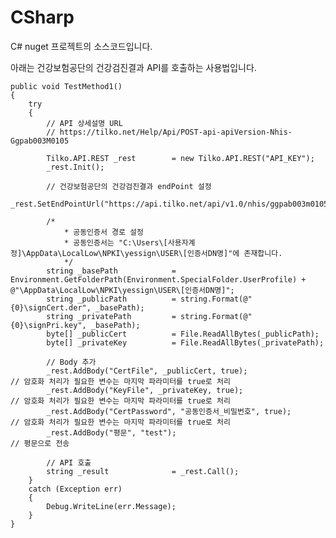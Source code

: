 # CSharp
C# nuget 프로젝트의 소스코드입니다.

아래는 건강보험공단의 건강검진결과 API를 호출하는 사용법입니다.


	public void TestMethod1()
	{
		try
		{
			// API 상세설명 URL
			// https://tilko.net/Help/Api/POST-api-apiVersion-Nhis-Ggpab003M0105

			Tilko.API.REST _rest		= new Tilko.API.REST("API_KEY");
			_rest.Init();

			// 건강보험공단의 건강검진결과 endPoint 설정
			_rest.SetEndPointUrl("https://api.tilko.net/api/v1.0/nhis/ggpab003m0105");

			/*
				* 공동인증서 경로 설정
				* 공동인증서는 "C:\Users\[사용자계정]\AppData\LocalLow\NPKI\yessign\USER\[인증서DN명]"에 존재합니다.
				*/
			string _basePath			= Environment.GetFolderPath(Environment.SpecialFolder.UserProfile) + @"\AppData\LocalLow\NPKI\yessign\USER\[인증서DN명]";
			string _publicPath			= string.Format(@"{0}\signCert.der", _basePath);
			string _privatePath			= string.Format(@"{0}\signPri.key", _basePath);
			byte[] _publicCert			= File.ReadAllBytes(_publicPath);
			byte[] _privateKey			= File.ReadAllBytes(_privatePath);
				
			// Body 추가
			_rest.AddBody("CertFile", _publicCert, true);					// 암호화 처리가 필요한 변수는 마지막 파라미터를 true로 처리
			_rest.AddBody("KeyFile", _privateKey, true);					// 암호화 처리가 필요한 변수는 마지막 파라미터를 true로 처리
			_rest.AddBody("CertPassword", "공동인증서_비밀번호", true);		// 암호화 처리가 필요한 변수는 마지막 파라미터를 true로 처리
			_rest.AddBody("평문", "test");									// 평문으로 전송

			// API 호출
			string _result				= _rest.Call();
		}
		catch (Exception err)
		{
			Debug.WriteLine(err.Message);
		}
	}